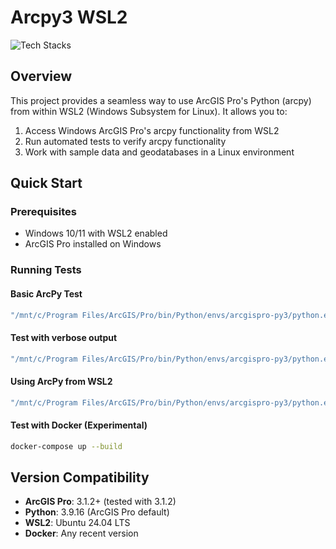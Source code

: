 # Arcpy3 WSL2

![Tech Stacks](https://skillicons.dev/icons?i=python,linux,bash,docker)

## Overview

This project provides a seamless way to use ArcGIS Pro's Python (arcpy) from within WSL2 (Windows Subsystem for Linux). It allows you to:

1. Access Windows ArcGIS Pro's arcpy functionality from WSL2
2. Run automated tests to verify arcpy functionality
3. Work with sample data and geodatabases in a Linux environment

## Quick Start

### Prerequisites

- Windows 10/11 with WSL2 enabled
- ArcGIS Pro installed on Windows

### Running Tests

#### Basic ArcPy Test
```bash
"/mnt/c/Program Files/ArcGIS/Pro/bin/Python/envs/arcgispro-py3/python.exe" -m pytest tests/test.py 2>/dev/null
```

#### Test with verbose output
```bash
"/mnt/c/Program Files/ArcGIS/Pro/bin/Python/envs/arcgispro-py3/python.exe" -m pytest tests/test.py -v -s 2>/dev/null
```

#### Using ArcPy from WSL2
```bash
"/mnt/c/Program Files/ArcGIS/Pro/bin/Python/envs/arcgispro-py3/python.exe" xxx.py
```

#### Test with Docker (Experimental)
```bash
docker-compose up --build
```

## Version Compatibility

- **ArcGIS Pro**: 3.1.2+ (tested with 3.1.2)
- **Python**: 3.9.16 (ArcGIS Pro default)
- **WSL2**: Ubuntu 24.04 LTS
- **Docker**: Any recent version
